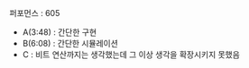 퍼포먼스 : 605
<ul>
  <li> A(3:48) : 간단한 구현</li>
  <li> B(6:08) : 간단한 시뮬레이션</li>
  <li> C : 비트 연산까지는 생각했는데 그 이상 생각을 확장시키지 못했음</li>
</ul>
